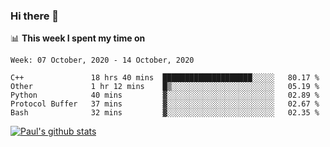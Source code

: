### Hi there 👋

📊 **This week I spent my time on**
<!--START_SECTION:waka-->
```text
Week: 07 October, 2020 - 14 October, 2020

C++               18 hrs 40 mins  ████████████████████░░░░░   80.17 % 
Other             1 hr 12 mins    █▒░░░░░░░░░░░░░░░░░░░░░░░   05.19 % 
Python            40 mins         ▓░░░░░░░░░░░░░░░░░░░░░░░░   02.89 % 
Protocol Buffer   37 mins         ▓░░░░░░░░░░░░░░░░░░░░░░░░   02.67 % 
Bash              32 mins         ▓░░░░░░░░░░░░░░░░░░░░░░░░   02.35 % 
```
<!--END_SECTION:waka-->


[![Paul's github stats](https://github-readme-stats.vercel.app/api?username=mickeyouyou&theme=dracula&show_icons=true)](https://github.com/anuraghazra/github-readme-stats)
